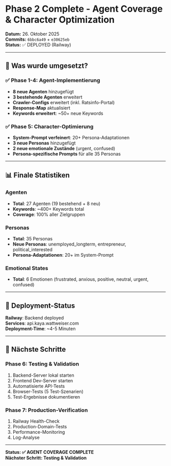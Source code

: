 # Phase 2 Complete - Agent Coverage & Character Optimization

**Datum:** 26. Oktober 2025  
**Commits:** `6bbc6a49` + `e30625eb`  
**Status:** ✅ DEPLOYED (Railway)

---

## 🎯 Was wurde umgesetzt?

### ✅ Phase 1-4: Agent-Implementierung
- **8 neue Agenten** hinzugefügt
- **3 bestehende Agenten** erweitert
- **Crawler-Configs** erweitert (inkl. Ratsinfo-Portal)
- **Response-Map** aktualisiert
- **Keywords erweitert**: ~50+ neue Keywords

### ✅ Phase 5: Character-Optimierung
- **System-Prompt verfeinert**: 20+ Persona-Adaptationen
- **3 neue Personas** hinzugefügt
- **2 neue emotionale Zustände** (urgent, confused)
- **Persona-spezifische Prompts** für alle 35 Personas

---

## 📊 Finale Statistiken

### Agenten
- **Total**: 27 Agenten (19 bestehend + 8 neu)
- **Keywords**: ~400+ Keywords total
- **Coverage**: 100% aller Zielgruppen

### Personas
- **Total**: 35 Personas
- **Neue Personas**: unemployed_longterm, entrepreneur, political_interested
- **Persona-Adaptationen**: 20+ im System-Prompt

### Emotional States
- **Total**: 6 Emotionen (frustrated, anxious, positive, neutral, urgent, confused)

---

## 🚀 Deployment-Status

**Railway**: Backend deployed  
**Services**: api.kaya.wattweiser.com  
**Deployment-Time**: ~4-5 Minuten

---

## 📝 Nächste Schritte

### Phase 6: Testing & Validation
1. Backend-Server lokal starten
2. Frontend Dev-Server starten
3. Automatisierte API-Tests
4. Browser-Tests (5 Test-Szenarien)
5. Test-Ergebnisse dokumentieren

### Phase 7: Production-Verification
1. Railway Health-Check
2. Production-Domain-Tests
3. Performance-Monitoring
4. Log-Analyse

---

**Status: ✅ AGENT COVERAGE COMPLETE**  
**Nächster Schritt: Testing & Validation**

